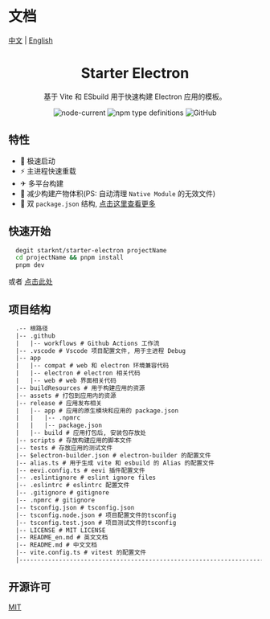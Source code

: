 # 文档

[中文](./README.md) | [English](./README_en.md)

<h1 align="center">Starter Electron</h1>

<p align="center">基于 Vite 和 ESbuild 用于快速构建 Electron 应用的模板。</p>

<div align="center">

![node-current](https://img.shields.io/node/v/vite)
![npm type definitions](https://img.shields.io/npm/types/typescript)
![GitHub](https://img.shields.io/github/license/starknt/starter-electron)

</div>

## 特性

- 🚀 极速启动
- ⚡ 主进程快速重载
- ✈ 多平台构建
- 🎉 减少构建产物体积(PS: 自动清理 `Native Module` 的无效文件)
- 🍛 双 `package.json` 结构, [点击这里查看更多](https://www.electron.build/tutorials/two-package-structure)

## 快速开始

```bash
  degit starknt/starter-electron projectName
  cd projectName && pnpm install
  pnpm dev
```

或者 [点击此处](https://github.com/starknt/starter-electron/generate)

## 项目结构

```txt
  .-- 根路径
  |-- .github
  |   |-- workflows # Github Actions 工作流
  |-- .vscode # Vscode 项目配置文件, 用于主进程 Debug
  |-- app
  |   |-- compat # web 和 electron 环境兼容代码 
  |   |-- electron # electron 相关代码
  |   |-- web # web 界面相关代码
  |-- buildResources # 用于构建应用的资源
  |-- assets # 打包到应用内的资源
  |-- release # 应用发布相关
  |   |-- app # 应用的原生模块和应用的 package.json
  |   |   |-- .npmrc
  |   |   |-- package.json
  |   |-- build # 应用打包后, 安装包存放处
  |-- scripts # 存放构建应用的脚本文件
  |-- tests # 存放应用的测试文件
  |-- $electron-builder.json # electron-builder 的配置文件
  |-- alias.ts # 用于生成 vite 和 esbuild 的 Alias 的配置文件
  |-- eevi.config.ts # eevi 插件配置文件
  |-- .eslintignore # eslint ignore files
  |-- .eslintrc # eslintrc 配置文件
  |-- .gitignore # gitignore
  |-- .npmrc # gitignore
  |-- tsconfig.json # tsconfig.json
  |-- tsconfig.node.json # 项目配置文件的tsconfig
  |-- tsconfig.test.json # 项目测试文件的tsconfig
  |-- LICENSE # MIT LICENSE
  |-- README_en.md # 英文文档
  |-- README.md # 中文文档
  |-- vite.config.ts # vitest 的配置文件
  |----------------------------------------------------------------------------------------
```

## 开源许可

[MIT](./LICENSE)
